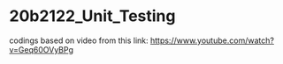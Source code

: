 # 20b2122_Unit_Testing

codings based on video from this link:
https://www.youtube.com/watch?v=Geq60OVyBPg 
